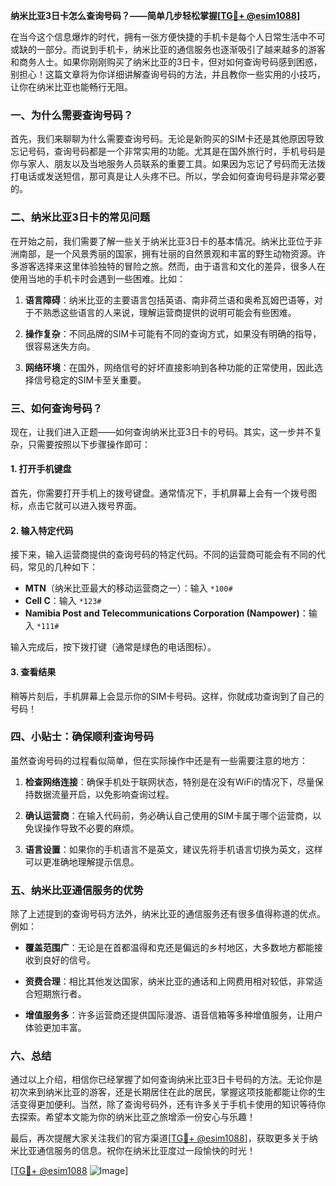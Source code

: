 **纳米比亚3日卡怎么查询号码？——简单几步轻松掌握[[TG💪+ @esim1088](https://t.me/s/esim1088)]**

在当今这个信息爆炸的时代，拥有一张方便快捷的手机卡是每个人日常生活中不可或缺的一部分。而说到手机卡，纳米比亚的通信服务也逐渐吸引了越来越多的游客和商务人士。如果你刚刚购买了纳米比亚的3日卡，但对如何查询号码感到困惑，别担心！这篇文章将为你详细讲解查询号码的方法，并且教你一些实用的小技巧，让你在纳米比亚也能畅行无阻。

### 一、为什么需要查询号码？

首先，我们来聊聊为什么需要查询号码。无论是新购买的SIM卡还是其他原因导致忘记号码，查询号码都是一个非常实用的功能。尤其是在国外旅行时，手机号码是你与家人、朋友以及当地服务人员联系的重要工具。如果因为忘记了号码而无法拨打电话或发送短信，那可真是让人头疼不已。所以，学会如何查询号码是非常必要的。

### 二、纳米比亚3日卡的常见问题

在开始之前，我们需要了解一些关于纳米比亚3日卡的基本情况。纳米比亚位于非洲南部，是一个风景秀丽的国家，拥有壮丽的自然景观和丰富的野生动物资源。许多游客选择来这里体验独特的冒险之旅。然而，由于语言和文化的差异，很多人在使用当地的手机卡时会遇到一些困难。比如：

1. **语言障碍**：纳米比亚的主要语言包括英语、南非荷兰语和奥希瓦姆巴语等，对于不熟悉这些语言的人来说，理解运营商提供的说明可能会有些困难。
   
2. **操作复杂**：不同品牌的SIM卡可能有不同的查询方式，如果没有明确的指导，很容易迷失方向。

3. **网络环境**：在国外，网络信号的好坏直接影响到各种功能的正常使用，因此选择信号稳定的SIM卡至关重要。

### 三、如何查询号码？

现在，让我们进入正题——如何查询纳米比亚3日卡的号码。其实，这一步并不复杂，只需要按照以下步骤操作即可：

#### 1. 打开手机键盘

首先，你需要打开手机上的拨号键盘。通常情况下，手机屏幕上会有一个拨号图标，点击它就可以进入拨号界面。

#### 2. 输入特定代码

接下来，输入运营商提供的查询号码的特定代码。不同的运营商可能会有不同的代码，常见的几种如下：

- **MTN**（纳米比亚最大的移动运营商之一）：输入 `*100#`
- **Cell C**：输入 `*123#`
- **Namibia Post and Telecommunications Corporation (Nampower)**：输入 `*111#`

输入完成后，按下拨打键（通常是绿色的电话图标）。

#### 3. 查看结果

稍等片刻后，手机屏幕上会显示你的SIM卡号码。这样，你就成功查询到了自己的号码！

### 四、小贴士：确保顺利查询号码

虽然查询号码的过程看似简单，但在实际操作中还是有一些需要注意的地方：

1. **检查网络连接**：确保手机处于联网状态，特别是在没有WiFi的情况下，尽量保持数据流量开启，以免影响查询过程。
   
2. **确认运营商**：在输入代码前，务必确认自己使用的SIM卡属于哪个运营商，以免误操作导致不必要的麻烦。

3. **语言设置**：如果你的手机语言不是英文，建议先将手机语言切换为英文，这样可以更准确地理解提示信息。

### 五、纳米比亚通信服务的优势

除了上述提到的查询号码方法外，纳米比亚的通信服务还有很多值得称道的优点。例如：

- **覆盖范围广**：无论是在首都温得和克还是偏远的乡村地区，大多数地方都能接收到良好的信号。
  
- **资费合理**：相比其他发达国家，纳米比亚的通话和上网费用相对较低，非常适合短期旅行者。

- **增值服务多**：许多运营商还提供国际漫游、语音信箱等多种增值服务，让用户体验更加丰富。

### 六、总结

通过以上介绍，相信你已经掌握了如何查询纳米比亚3日卡号码的方法。无论你是初次来到纳米比亚的游客，还是长期居住在此的居民，掌握这项技能都能让你的生活变得更加便利。当然，除了查询号码外，还有许多关于手机卡使用的知识等待你去探索。希望本文能为你的纳米比亚之旅增添一份安心与乐趣！

最后，再次提醒大家关注我们的官方渠道[[TG💪+ @esim1088](https://t.me/s/esim1088)]，获取更多关于纳米比亚通信服务的信息。祝你在纳米比亚度过一段愉快的时光！

[[TG💪+ @esim1088](https://t.me/s/esim1088) ![Image](https://i.postimg.cc/4NQfJmqS/Snipaste-2025-05-13-00-14-12.png)]